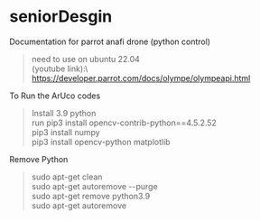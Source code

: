 # seniorDesgin

Documentation for parrot anafi drone (python control) 
> need to use on ubuntu 22.04\
> (youtube link):\ https://developer.parrot.com/docs/olympe/olympeapi.html

To Run the ArUco codes
> Install 3.9 python\
> run pip3 install opencv-contrib-python==4.5.2.52\
> pip3 install numpy\
> pip3 install opencv-python matplotlib


Remove Python
> sudo apt-get clean\
> sudo apt-get autoremove --purge\
> sudo apt-get remove python3.9\
> sudo apt-get autoremove
